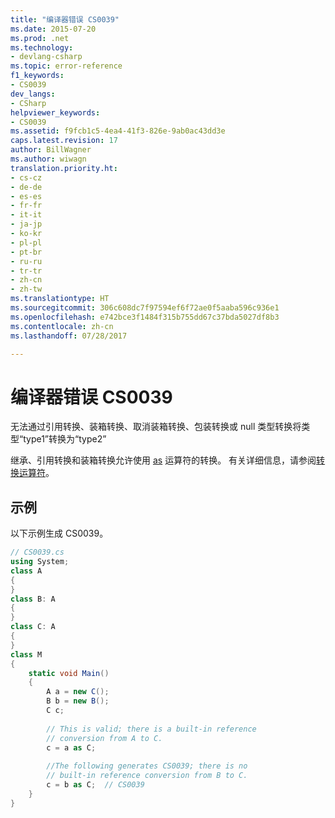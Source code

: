 ```yaml
---
title: "编译器错误 CS0039"
ms.date: 2015-07-20
ms.prod: .net
ms.technology:
- devlang-csharp
ms.topic: error-reference
f1_keywords:
- CS0039
dev_langs:
- CSharp
helpviewer_keywords:
- CS0039
ms.assetid: f9fcb1c5-4ea4-41f3-826e-9ab0ac43dd3e
caps.latest.revision: 17
author: BillWagner
ms.author: wiwagn
translation.priority.ht:
- cs-cz
- de-de
- es-es
- fr-fr
- it-it
- ja-jp
- ko-kr
- pl-pl
- pt-br
- ru-ru
- tr-tr
- zh-cn
- zh-tw
ms.translationtype: HT
ms.sourcegitcommit: 306c608dc7f97594ef6f72ae0f5aaba596c936e1
ms.openlocfilehash: e742bce3f1484f315b755dd67c37bda5027df8b3
ms.contentlocale: zh-cn
ms.lasthandoff: 07/28/2017

---
```

# <a name="compiler-error-cs0039"></a>编译器错误 CS0039
无法通过引用转换、装箱转换、取消装箱转换、包装转换或 null 类型转换将类型“type1”转换为“type2”  
  
 继承、引用转换和装箱转换允许使用 [as](../../../csharp/language-reference/keywords/as.md) 运算符的转换。 有关详细信息，请参阅[转换运算符](../../../csharp/programming-guide/statements-expressions-operators/conversion-operators.md)。  
  
## <a name="example"></a>示例  
 以下示例生成 CS0039。  
  
```csharp  
// CS0039.cs  
using System;  
class A  
{  
}  
class B: A  
{  
}  
class C: A  
{  
}  
class M  
{  
    static void Main()  
    {  
        A a = new C();  
        B b = new B();  
        C c;  
  
        // This is valid; there is a built-in reference  
        // conversion from A to C.  
        c = a as C;    
  
        //The following generates CS0039; there is no  
        // built-in reference conversion from B to C.  
        c = b as C;  // CS0039  
    }  
}  
```

